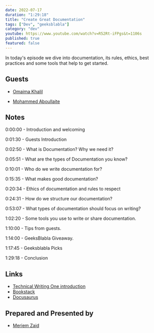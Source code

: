 ```yaml
---
date: 2022-07-17
duration: "1:29:18"
title: "Create Great Documentation"
tags: ["Dev", "geeksblabla"]
category: "dev"
youtube: https://www.youtube.com/watch?v=R52Rt-iFPgs&t=1106s
published: true
featured: false
---
```


In today's episode we dive into documentation, its rules, ethics, best practices and some tools that help to get started.
## Guests

- [Omaima Khalil](https://twitter.com/BadQuinn3)

- [Mohammed Aboullaite](https://twitter.com/laytoun)

## Notes

0:00:00 - Introduction and welcoming

0:01:30 - Guests Introduction

0:02:50 - What is Documentation? Why we need it?

0:05:51 - What are the types of Documentation you know?

0:10:01 - Who do we write documentation for?

0:15:35 - What makes good documentation?

0:20:34 - Ethics of documentation and rules to respect

0:24:31 - How do we structure our documentation?

0:53:07 - What types of documentation should focus on writing?

1:02:20 - Some tools you use to write or share documentation.

1:10:00 - Tips from guests.

1:14:00 - GeeksBlabla Giveaway.

1:17:45 - Geeksblabla Picks

1:29:18 - Conclusion

## Links

- [Technical Writing One introduction](https://developers.google.com/tech-writing/one)
- [Bookstack](https://www.bookstackapp.com/)
- [Docusaurus](https://docusaurus.io/)


## Prepared and Presented by

- [Meriem Zaid](https://twitter.com/_iMeriem)
